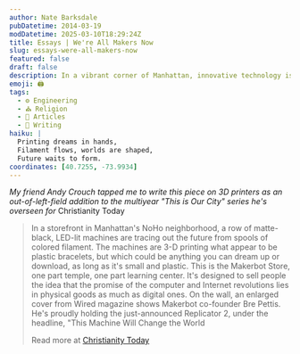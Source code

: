 ```yaml
---
author: Nate Barksdale
pubDatetime: 2014-03-19
modDatetime: 2025-03-10T18:29:24Z
title: Essays | We're All Makers Now
slug: essays-were-all-makers-now
featured: false
draft: false
description: In a vibrant corner of Manhattan, innovative technology is merging creativity and community.
emoji: 🖨️
tags:
  - ⚙️ Engineering
  - ⛪ Religion
  - 📖 Articles
  - 📝 Writing
haiku: |
  Printing dreams in hands,  
  Filament flows, worlds are shaped,  
  Future waits to form.
coordinates: [40.7255, -73.9934]
---
```


_My friend Andy Crouch tapped me to write this piece on 3D printers as an out-of-left-field addition to the multiyear "This is Our City" series he's overseen for_ Christianity Today

> In a storefront in Manhattan's NoHo neighborhood, a row of matte-black, LED-lit machines are tracing out the future from spools of colored filament. The machines are 3-D printing what appear to be plastic bracelets, but which could be anything you can dream up or download, as long as it's small and plastic. This is the Makerbot Store, one part temple, one part learning center. It's designed to sell people the idea that the promise of the computer and Internet revolutions lies in physical goods as much as digital ones. On the wall, an enlarged cover from Wired magazine shows Makerbot co-founder Bre Pettis. He's proudly holding the just-announced Replicator 2, under the headline, "This Machine Will Change the World
>
> Read more at [Christianity Today](http://www.christianitytoday.com/thisisourcity/7thcity/makers.html)
